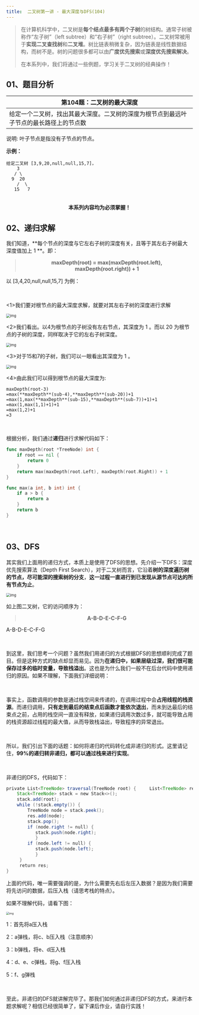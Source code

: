 ```yaml
---
title:  二叉树第一讲 - 最大深度与DFS(104)
---
```


> 在计算机科学中，二叉树是**每个结点最多有两个子树**的树结构。通常子树被称作“左子树”（left subtree）和“右子树”（right subtree）。二叉树常被用于**实现二叉查找树**和**二叉堆**。树比链表稍微复杂，因为链表是线性数据结构，而树不是。树的问题很多都可以由**广度优先搜索**或**深度优先搜索解决**。
>
> 在本系列中，我们将通过一些例题，学习关于二叉树的经典操作！
## 01、题目分析

| 第104题：二叉树的最大深度                                    |
| ------------------------------------------------------------ |
| 给定一个二叉树，找出其最大深度。二叉树的深度为根节点到最远叶子节点的最长路径上的节点数 |

说明: 叶子节点是指没有子节点的节点。

**示例：**

```
给定二叉树 [3,9,20,null,null,15,7]，
    3   
   / \  
  9  20    
    /  \  
   15   7
```

<br/>

<center><b> 本系列内容均为必须掌握！ </b></center>

## 02、递归求解

我们知道，**每个节点的深度与它左右子树的深度有关，且等于其左右子树最大深度值加上  1 **。即：

><center><b> maxDepth(root) = max(maxDepth(root.left), </b></center>
>
><center><b> maxDepth(root.right)) + 1</b></center>

以  [3,4,20,null,null,15,7]  为例：

<br/>

<1>我们要对根节点的最大深度求解，就要对其左右子树的深度进行求解

<img src="./401/1.jpg" alt="img" style="zoom: 67%;" />

<2>我们看出。以4为根节点的子树没有左右节点，其深度为 1 。而以 20 为根节点的子树的深度，同样取决于它的左右子树深度。

<img src="./401/2.jpg" alt="img" style="zoom: 67%;" />

<3>对于15和7的子树，我们可以一眼看出其深度为 1 。

<img src="./401/3.jpg" alt="img" style="zoom: 67%;" />

<4>由此我们可以得到根节点的最大深度为:

```
maxDepth(root-3)
=max(**maxDepth**(sub-4),**maxDepth**(sub-20))+1
=max(1,max(**maxDepth**(sub-15),**maxDepth**(sub-7))+1)+1
=max(1,max(1,1)+1)+1
=max(1,2)+1
=3
```

<br/>

根据分析，我们通过**递归**进行求解代码如下：

```go
func maxDepth(root *TreeNode) int {
    if root == nil {
        return 0
    }
    return max(maxDepth(root.Left), maxDepth(root.Right)) + 1
}

func max(a int, b int) int {
    if a > b {
        return a
    }
    return b
}
```

<br/>

## 03、DFS

其实我们上面用的递归方式，本质上是使用了DFS的思想。先介绍一下DFS：深度优先搜索算法（Depth First Search），对于二叉树而言，它沿着**树的深度遍历树的节点，尽可能深的搜索树的分支**，**这一过程一直进行到已发现从源节点可达的所有节点为止**。

<img src="./401/4.jpg" alt="img" style="zoom: 67%;" />

如上图二叉树，它的访问顺序为：

><center><b> A-B-D-E-C-F-G </b></center>

A-B-D-E-C-F-G

<br/>

到这里，我们思考一个问题？虽然我们用递归的方式根据DFS的思想顺利完成了题目。但是这种方式的缺点却显而易见。因为**在递归中，如果层级过深，我们很可能保存过多的临时变量，导致栈溢出**。这也是为什么我们一般不在后台代码中使用递归的原因。如果不理解，下面我们详细说明：

<br/>

事实上，函数调用的参数是通过栈空间来传递的，在调用过程中会**占用线程的栈资源**。而递归调用，**只有走到最后的结束点后函数才能依次退出**，而未到达最后的结束点之前，占用的栈空间一直没有释放，如果递归调用次数过多，就可能导致占用的栈资源超过线程的最大值，从而导致栈溢出，导致程序的异常退出。

<br/>

所以，我们引出下面的话题：如何将递归的代码转化成非递归的形式。这里请记住，**99%的递归转非递归，都可以通过栈来进行实现**。

<br/>

非递归的DFS，代码如下：

```java
private List<TreeNode> traversal(TreeNode root) {     List<TreeNode> res = new ArrayList<>(); 
    Stack<TreeNode> stack = new Stack<>(); 
    stack.add(root); 
    while (!stack.empty()) { 
        TreeNode node = stack.peek(); 
        res.add(node);         
        stack.pop();                         
        if (node.right != null) {
           stack.push(node.right);
           }
        if (node.left != null) {
           stack.push(node.left);
           }
     }
     return res;
}
```

上面的代码，唯一需要强调的是，为什么需要先右后左压入数据？是因为我们需要将先访问的数据，后压入栈（请思考栈的特点）。

如果不理解代码，请看下图：

<img src="./401/5.jpg" alt="img" style="zoom: 50%;" />

1：首先将a压入栈 

2：a弹栈，将c、b压入栈（注意顺序）

3：b弹栈，将e、d压入栈

4：d、e、c弹栈，将g、f压入栈

5：f、g弹栈

<br/>

至此，非递归的DFS就讲解完毕了。那我们如何通过非递归DFS的方式，来进行本题求解呢？相信已经很简单了，留下课后作业，请自行实践！